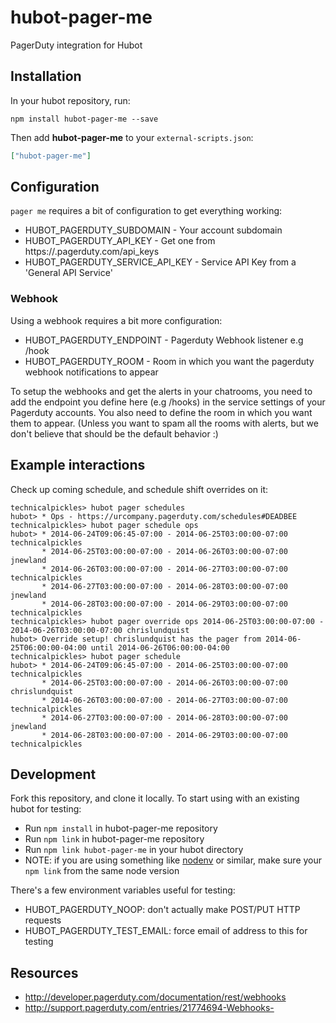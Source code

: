 # hubot-pager-me

PagerDuty integration for Hubot

## Installation

In your hubot repository, run:

`npm install hubot-pager-me --save`

Then add **hubot-pager-me** to your `external-scripts.json`:

```json
["hubot-pager-me"]
```

## Configuration

`pager me` requires a bit of configuration to get everything working:

* HUBOT_PAGERDUTY_SUBDOMAIN - Your account subdomain
* HUBOT_PAGERDUTY_API_KEY - Get one from https://<your subdomain>.pagerduty.com/api_keys
* HUBOT_PAGERDUTY_SERVICE_API_KEY - Service API Key from a 'General API Service'

### Webhook

Using a webhook requires a bit more configuration:

* HUBOT_PAGERDUTY_ENDPOINT - Pagerduty Webhook listener e.g /hook
* HUBOT_PAGERDUTY_ROOM - Room in which you want the pagerduty webhook notifications to appear

To setup the webhooks and get the alerts in your chatrooms, you need to add the endpoint you define here (e.g /hooks) in
the service settings of your Pagerduty accounts. You also need to define the room in which you want them to appear.
(Unless you want to spam all the rooms with alerts, but we don't believe that should be the default behavior :)  

## Example interactions

Check up coming schedule, and schedule shift overrides on it:

```
technicalpickles> hubot pager schedules
hubot> * Ops - https://urcompany.pagerduty.com/schedules#DEADBEE
technicalpickles> hubot pager schedule ops
hubot> * 2014-06-24T09:06:45-07:00 - 2014-06-25T03:00:00-07:00 technicalpickles
       * 2014-06-25T03:00:00-07:00 - 2014-06-26T03:00:00-07:00 jnewland
       * 2014-06-26T03:00:00-07:00 - 2014-06-27T03:00:00-07:00 technicalpickles
       * 2014-06-27T03:00:00-07:00 - 2014-06-28T03:00:00-07:00 jnewland
       * 2014-06-28T03:00:00-07:00 - 2014-06-29T03:00:00-07:00 technicalpickles
technicalpickles> hubot pager override ops 2014-06-25T03:00:00-07:00 - 2014-06-26T03:00:00-07:00 chrislundquist
hubot> Override setup! chrislundquist has the pager from 2014-06-25T06:00:00-04:00 until 2014-06-26T06:00:00-04:00
technicalpickles> hubot pager schedule
hubot> * 2014-06-24T09:06:45-07:00 - 2014-06-25T03:00:00-07:00 technicalpickles
       * 2014-06-25T03:00:00-07:00 - 2014-06-26T03:00:00-07:00 chrislundquist
       * 2014-06-26T03:00:00-07:00 - 2014-06-27T03:00:00-07:00 technicalpickles
       * 2014-06-27T03:00:00-07:00 - 2014-06-28T03:00:00-07:00 jnewland
       * 2014-06-28T03:00:00-07:00 - 2014-06-29T03:00:00-07:00 technicalpickles
```

## Development

Fork this repository, and clone it locally. To start using with an existing hubot for testing:

* Run `npm install` in hubot-pager-me repository
* Run `npm link` in hubot-pager-me repository
* Run `npm link hubot-pager-me` in your hubot directory
* NOTE: if you are using something like [nodenv](https://github.com/wfarr/nodenv) or similar, make sure your `npm link` from the same node version

There's a few environment variables useful for testing:

* HUBOT_PAGERDUTY_NOOP: don't actually make POST/PUT HTTP requests
* HUBOT_PAGERDUTY_TEST_EMAIL: force email of address to this for testing

## Resources

* http://developer.pagerduty.com/documentation/rest/webhooks
* http://support.pagerduty.com/entries/21774694-Webhooks-
